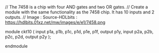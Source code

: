 // The 7458 is a chip with four AND gates and two OR gates.
// Create a module with the same functionality as the 7458 chip. It has 10 inputs and 2 outputs.
// Image : Source-HDLbits : https://hdlbits.01xz.net/mw/images/e/e1/7458.png

module ckt10 ( 
    input p1a, p1b, p1c, p1d, p1e, p1f,
    output p1y,
    input p2a, p2b, p2c, p2d,
    output p2y );
    
    
    
    
endmodule